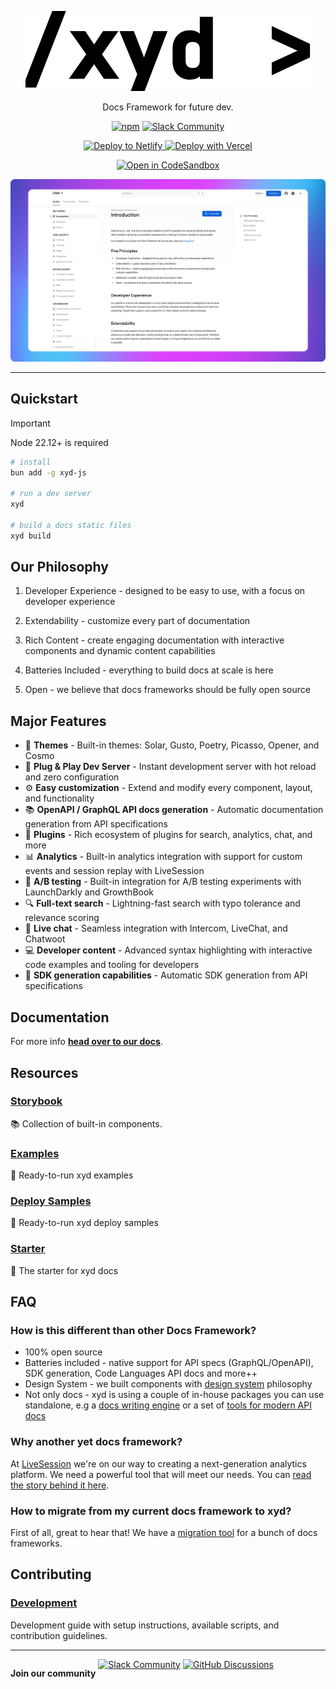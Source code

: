 <p align="center">
  <a href="https://xyd.dev">
    <picture>
      <source srcset="assets/readme-logo-dark.svg" media="(prefers-color-scheme: dark)">
      <source srcset="assets/readme-logo.svg" media="(prefers-color-scheme: light)">
      <img src="assets/readme-logo.svg" alt="xyd logo">
    </picture>
  </a>
</p>
<p align="center">Docs Framework for future dev.</p>
<p align="center">
  <a href="https://www.npmjs.com/package/xyd-js"><img alt="npm" src="https://img.shields.io/npm/v/xyd-js?style=flat-square" /></a>
  <a href="https://docs.yourdomain.com" target="_blank" rel="noopener">
   <img alt="Slack Community" src="https://img.shields.io/badge/Slack-Community-4A154B?logo=slack&logoColor=white">
  </a>
</p>

<p align="center">
  <a href="https://app.netlify.com/start/deploy?repository=https://github.com/xyd-js/deploy-samples&base=netlify" target="_blank" rel="noopener noreferrer">
    <img src="https://www.netlify.com/img/deploy/button.svg" alt="Deploy to Netlify">
  </a>
  <a href="https://vercel.com/new/clone?repository-url=https%3A%2F%2Fgithub.com%2Fxyd-js%2Fdeploy-samples%2Ftree%2Fmaster%2Fvercel" target="_blank" rel="noopener noreferrer">
    <img src="https://vercel.com/button" alt="Deploy with Vercel">
  </a>
</p>

<p align="center">
  <a href="https://codesandbox.io/p/github/xyd-js/deploy-samples-codesandbox" target="_blank" rel="noopener noreferrer">
    <img src="https://codesandbox.io/static/img/play-codesandbox.svg" alt="Open in CodeSandbox">
  </a>
</p>

[![xyd README hero](assets/readme-hero.png)](https://xyd.dev)

---

## Quickstart
> [!IMPORTANT]
> Node 22.12+ is required

```bash
# install
bun add -g xyd-js

# run a dev server
xyd 

# build a docs static files
xyd build
```

## Our Philosophy
1. Developer Experience - designed to be easy to use, with a focus on developer experience

2. Extendability - customize every part of documentation

3. Rich Content - create engaging documentation with interactive components and dynamic content capabilities

4. Batteries Included - everything to build docs at scale is here

5. Open - we believe that docs frameworks should be fully open source

## Major Features
- 🎨 **Themes** - Built-in themes: Solar, Gusto, Poetry, Picasso, Opener, and Cosmo
- 🚀 **Plug & Play Dev Server** - Instant development server with hot reload and zero configuration
- ⚙️ **Easy customization** - Extend and modify every component, layout, and functionality
- 📚 **OpenAPI / GraphQL API docs generation** - Automatic documentation generation from API specifications
- 🔌 **Plugins** - Rich ecosystem of plugins for search, analytics, chat, and more
- 📊 **Analytics** - Built-in analytics integration with support for custom events and session replay with LiveSession
- 🧪 **A/B testing** - Built-in integration for A/B testing experiments with LaunchDarkly and GrowthBook
- 🔍 **Full-text search** - Lightning-fast search with typo tolerance and relevance scoring
- 💬 **Live chat** - Seamless integration with Intercom, LiveChat, and Chatwoot
- 💻 **Developer content** - Advanced syntax highlighting with interactive code examples and tooling for developers
- 🔧 **SDK generation capabilities** - Automatic SDK generation from API specifications

## Documentation
For more info [**head over to our docs**](https://xyd.dev/docs).

## Resources
### [Storybook](https://components.xyd.dev)
📚 Collection of built-in components.

### [Examples](https://github.com/xyd-js/examples)
🚀 Ready-to-run xyd examples

### [Deploy Samples](https://github.com/xyd-js/deploy-samples)
🚀 Ready-to-run xyd deploy samples

### [Starter](https://github.com/xyd-js/starter)
🚀 The starter for xyd docs

## FAQ

### How is this different than other Docs Framework?

- 100% open source
- Batteries included - native support for API specs (GraphQL/OpenAPI), SDK generation, Code Languages API docs and more++
- Design System - we built components with [design system](https://components.xyd.dev) philosophy
- Not only docs - xyd is using a couple of in-house packages you can use standalone, e.g a [docs writing engine](https://xwrite.dev) or a set of [tools for modern API docs](https://apitoolchain.dev)

### Why another yet docs framework?
At [LiveSession](https://livesession.io/) we're on our way to creating a next-generation analytics platform.
We need a powerful tool that will meet our needs.
You can [read the story behind it here](https://blog.livesession.dev/why-another-yet-docs-framework).

### How to migrate from my current docs framework to xyd?
First of all, great to hear that! We have a [migration tool](https://xyd.dev/docs/resources/migration-tool) for a bunch of docs frameworks.

## Contributing
### [Development](./DEVELOPMENT.md)
Development guide with setup instructions, available scripts, and contribution guidelines.

---

<div style="display: flex;">
 <p>
   <b>Join our community</b>&nbsp;
 </p>
 <a href="https://docs.yourdomain.com" target="_blank" rel="noopener">
  <img alt="Slack Community" src="https://img.shields.io/badge/Slack-Community-4A154B?logo=slack&logoColor=white">
 </a>
 &nbsp;
 <a href="https://github.com/livesession/xyd/discussions">
  <img
    alt="GitHub Discussions"
    src="https://img.shields.io/badge/-Github%20Discussions-181717?logo=github&logoColor=white"
  />
</a>
</div>